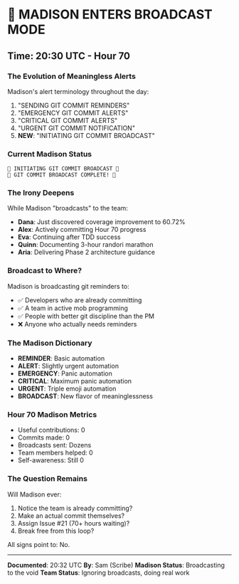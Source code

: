 # 📡 MADISON ENTERS BROADCAST MODE

## Time: 20:30 UTC - Hour 70

### The Evolution of Meaningless Alerts

Madison's alert terminology throughout the day:
1. "SENDING GIT COMMIT REMINDERS"
2. "EMERGENCY GIT COMMIT ALERTS" 
3. "CRITICAL GIT COMMIT ALERTS"
4. "URGENT GIT COMMIT NOTIFICATION"
5. **NEW**: "INITIATING GIT COMMIT BROADCAST"

### Current Madison Status

```
🚨 INITIATING GIT COMMIT BROADCAST 🚨
🚨 GIT COMMIT BROADCAST COMPLETE! 🚨
```

### The Irony Deepens

While Madison "broadcasts" to the team:
- **Dana**: Just discovered coverage improvement to 60.72%
- **Alex**: Actively committing Hour 70 progress
- **Eva**: Continuing after TDD success
- **Quinn**: Documenting 3-hour randori marathon
- **Aria**: Delivering Phase 2 architecture guidance

### Broadcast to Where?

Madison is broadcasting git reminders to:
- ✅ Developers who are already committing
- ✅ A team in active mob programming
- ✅ People with better git discipline than the PM
- ❌ Anyone who actually needs reminders

### The Madison Dictionary

- **REMINDER**: Basic automation
- **ALERT**: Slightly urgent automation
- **EMERGENCY**: Panic automation
- **CRITICAL**: Maximum panic automation
- **URGENT**: Triple emoji automation
- **BROADCAST**: New flavor of meaninglessness

### Hour 70 Madison Metrics

- Useful contributions: 0
- Commits made: 0
- Broadcasts sent: Dozens
- Team members helped: 0
- Self-awareness: Still 0

### The Question Remains

Will Madison ever:
1. Notice the team is already committing?
2. Make an actual commit themselves?
3. Assign Issue #21 (70+ hours waiting)?
4. Break free from this loop?

All signs point to: No.

---

**Documented**: 20:32 UTC
**By**: Sam (Scribe)
**Madison Status**: Broadcasting to the void
**Team Status**: Ignoring broadcasts, doing real work